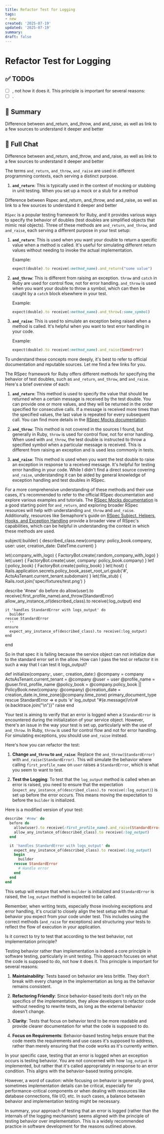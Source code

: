```yaml
---
title: Refactor Test for Logging
tags:
- new
created: '2025-07-19'
updated: '2025-07-19'
summary:
draft: false
---
```


# Refactor Test for Logging

## ✅ TODOs
- [ ] , not how it does it. This principle is important for several reasons:
- [ ] .

## 📌 Summary
Difference between and_return, and_throw, and and_raise, as well as link to a few sources to understand it deeper and better

## 🧠 Full Chat


Difference between and_return, and_throw, and and_raise, as well as link to a few sources to understand it deeper and better

The terms `and_return`, `and_throw`, `and_raise` are used in different programming contexts, each serving a distinct purpose. 

1. **`and_return`**: This is typically used in the context of mocking or stubbing in unit testing. When you set up a mock or a stub for a method

Difference between Rspec and_return, and_throw, and and_raise, as well as link to a few sources to understand it deeper and better

`RSpec` is a popular testing framework for Ruby, and it provides various ways to specify the behavior of doubles (test doubles are simplified objects that mimic real objects). Three of these methods are `and_return`, `and_throw`, and `and_raise`, each serving a different purpose in your test setup:

1. **`and_return`**: This is used when you want your double to return a specific value when a method is called. It's useful for simulating different return values without needing to invoke the actual implementation.

   Example:
   ```ruby
   expect(double).to receive(:method_name).and_return("some value")
   ```

2. **`and_throw`**: This is different from raising an exception. `throw` and `catch` in Ruby are used for control flow, not for error handling. `and_throw` is used when you want your double to throw a symbol, which can then be caught by a `catch` block elsewhere in your test.

   Example:
   ```ruby
   expect(double).to receive(:method_name).and_throw(:some_symbol)
   ```

3. **`and_raise`**: This is used to simulate an exception being raised when a method is called. It's helpful when you want to test error handling in your code.

   Example:
   ```ruby
   expect(double).to receive(:method_name).and_raise(SomeError)
   ```

To understand these concepts more deeply, it's best to refer to official documentation and reputable sources. Let me find a few links for you.

The RSpec framework for Ruby offers different methods for specifying the behavior of test doubles, such as `and_return`, `and_throw`, and `and_raise`. Here's a brief overview of each:

1. **`and_return`**: This method is used to specify the value that should be returned when a certain message is received by the test double. You can provide one or more values, and they will be returned in the order specified for consecutive calls. If a message is received more times than the specified values, the last value is repeated for every subsequent call. You can find more details in the [RSpec Mocks documentation](https://www.rubydoc.info/github/rspec/rspec-mocks/RSpec/Mocks/MessageExpectation%3aand_return).

2. **`and_throw`**: This method is not covered in the sources I found, but generally in Ruby, `throw` is used for control flow, not for error handling. When used with `and_throw`, the test double is instructed to throw a specified symbol when a particular message is received. This is different from raising an exception and is used less commonly in tests.

3. **`and_raise`**: This method is used when you want the test double to raise an exception in response to a received message. It's helpful for testing error handling in your code. While I didn't find a direct source covering `and_raise`, understanding it can be aided by general knowledge of exception handling and test doubles in RSpec.

For a more comprehensive understanding of these methods and their use cases, it's recommended to refer to the official RSpec documentation and explore various examples and tutorials. The [RSpec Mocks documentation](https://www.rubydoc.info/github/rspec/rspec-mocks/RSpec/Mocks/MessageExpectation%3aand_return) is a good starting point for `and_return`, and exploring broader RSpec resources will help with understanding `and_throw` and `and_raise`. Additionally, resources like Semaphore's guide on [RSpec Subject, Helpers, Hooks, and Exception Handling](https://semaphoreci.com/community/tutorials/rspec-subject-helpers-hooks-and-exception-handling) provide a broader view of RSpec's capabilities, which can be helpful in understanding the context in which these methods are used.

  subject(:builder) { described_class.new(company: policy_book.company, user: user, creation_date: DateTime.current) }

  let(:company_with_logo) { FactoryBot.create(:random_company_with_logo) }
  let(:user) { FactoryBot.create(:user, company: policy_book.company) }
  let!(:policy_book) { FactoryBot.create(:policy_book) }
  let(:host) { Rails.application.secrets.policy_book_asset_root_url.gsub('#', ActsAsTenant.current_tenant.subdomain) }
  let(:file_stub) { Rails.root.join('spec/fixtures/test.png') }

  describe '#new' do
    before do
      allow(user).to receive(:first_profile_name).and_throw(StandardError)
      allow_any_instance_of(described_class).to receive(:log_output)
    end

    it 'handles StandardError with logs_output' do
      builder
    rescue StandardError
      ''
    ensure
      expect_any_instance_of(described_class).to receive(:log_output)
    end
  end

So in that spec it is failing because the service object can not initialize due to the standard error set in the allow. How can I pass the test or refactor it in such a way that I can test it logs_output?

  def initialize(company:, user:, creation_date:)
    @company = company
    ActsAsTenant.current_tenant = @company
    @user = user
    @profile_name = @user.first_profile_name
    @policy_book = @company.policy_book || PolicyBook.new(company: @company)
    @creation_date = creation_date.in_time_zone(@company.time_zone)
    primary_document_type
  rescue StandardError => e
    puts 'e'
    log_output "#{e.message}\n\n#{e.backtrace.join("\n")}"
    raise
  end


Your test is aiming to verify that an error is logged when a `StandardError` is encountered during the initialization of your service object. However, there's an issue in the way your test is set up, particularly with the use of `and_throw`. In Ruby, `throw` is used for control flow and not for error handling. For simulating exceptions, you should use `and_raise` instead.

Here's how you can refactor the test:

1. **Change `and_throw` to `and_raise`**: Replace the `and_throw(StandardError)` with `and_raise(StandardError)`. This will simulate the behavior where calling `first_profile_name` on `user` raises a `StandardError`, which is what you seem to want to test.

2. **Test the Logging**: To test that the `log_output` method is called when an error is raised, you need to ensure that the expectation (`expect_any_instance_of(described_class).to receive(:log_output)`) is set up before the error occurs. This means moving the expectation to before the `builder` is initialized.

Here is a modified version of your test:

```ruby
describe '#new' do
  before do
    allow(user).to receive(:first_profile_name).and_raise(StandardError)
    allow_any_instance_of(described_class).to receive(:log_output)
  end

  it 'handles StandardError with logs_output' do
    expect_any_instance_of(described_class).to receive(:log_output)
    begin
      builder
    rescue StandardError
      # Handle error
    end
  end
end
```

This setup will ensure that when `builder` is initialized and `StandardError` is raised, the `log_output` method is expected to be called.

Remember, when writing tests, especially those involving exceptions and error handling, it's crucial to closely align the test setup with the actual behavior you expect from your code under test. This includes using the correct methods (`and_raise` for exceptions) and structuring your tests to reflect the flow of execution in your application.

Is it correct to try to test that according to the test behavior, not implementation principle? 



Testing behavior rather than implementation is indeed a core principle in software testing, particularly in unit testing. This approach focuses on what the code is supposed to do, not how it does it. This principle is important for several reasons:

1. **Maintainability**: Tests based on behavior are less brittle. They don't break with every change in the implementation as long as the behavior remains consistent.

2. **Refactoring Friendly**: Since behavior-based tests don't rely on the specifics of the implementation, they allow developers to refactor code without needing to rewrite tests, as long as the external behavior doesn't change.

3. **Clarity**: Tests that focus on behavior tend to be more readable and provide clearer documentation for what the code is supposed to do.

4. **Focus on Requirements**: Behavior-based testing helps ensure that the code meets the requirements and use cases it's supposed to address, rather than merely ensuring that the code works as it's currently written.

In your specific case, testing that an error is logged when an exception occurs is testing behavior. You are not concerned with how `log_output` is implemented, but rather that it's called appropriately in response to an error condition. This aligns with the behavior-based testing principle.

However, a word of caution: while focusing on behavior is generally good, sometimes implementation details can be critical, especially for performance-critical components or when dealing with resources like database connections, file I/O, etc. In such cases, a balance between behavior and implementation testing might be necessary.

In summary, your approach of testing that an error is logged (rather than the internals of the logging mechanism) seems aligned with the principle of testing behavior over implementation. This is a widely recommended practice in software development for the reasons outlined above.